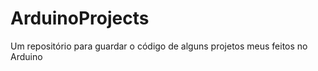 # ArduinoProjects
<p>
  Um repositório para guardar o código de alguns projetos meus feitos no Arduino
<p>
